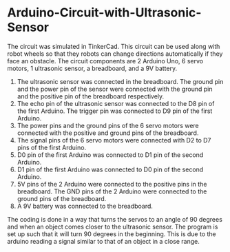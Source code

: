 # Arduino-Circuit-with-Ultrasonic-Sensor

The circuit was simulated in TinkerCad.
This circuit can be used along with robot wheels so that they robots can change directions automatically if they face an obstacle.
The circuit components are 2 Arduino Uno, 6 servo motors, 1 ultrasonic sensor, a breadboard, and a 9V battery.

1) The ultrasonic sensor was connected in the breadboard. The ground pin and the power pin of the sensor were connected with the ground pin and the positive pin of the breadboard respectively.
2) The echo pin of the ultrasonic sensor was connected to the D8 pin of the first Arduino. The trigger pin was connected to D9 pin of the first Arduino.
3) The power pins and the ground pins of the 6 servo motors were connected with the positive and ground pins of the breadboard.
4) The signal pins of the 6 servo motors were connected with D2 to D7 pins of the first Arduino.
5) D0 pin of the first Arduino was connected to D1 pin of the second Arduino.
6) D1 pin of the first Arduino was connected to D0 pin of the second Arduino.
7) 5V pins of the 2 Arduino were connected to the positive pins in the breadboard. The GND pins of the 2 Arduino were connected to the ground pins of the breadboard.
8) A 9V battery was connected to the breadboard.

The coding is done in a way that turns the servos to an angle of 90 degrees and when an object comes closer to the ultrasonic sensor. 
The program is set up such that it will turn 90 degrees in the beginning. 
This is due to the arduino reading a signal similar to that of an object in a close range.
